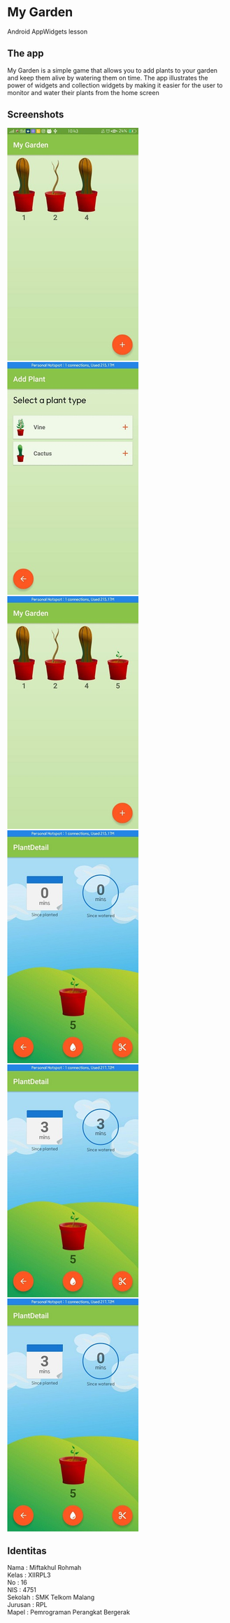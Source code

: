 # My Garden
Android AppWidgets lesson

## The app
My Garden is a simple game that allows you to add plants to your garden and keep them alive by watering them on time.
The app illustrates the power of widgets and collection widgets by making it easier for the user to monitor and water their plants from the home screen

## Screenshots
![Screenshot1](https://github.com/miftakhulrohmah/Widget-MyGarden/blob/master/aa.jpg)
![Screenshot2](https://github.com/miftakhulrohmah/Widget-MyGarden/blob/master/bb.jpg) 
![Screenshot3](https://github.com/miftakhulrohmah/Widget-MyGarden/blob/master/cc.jpg) 
![Screenshot4](https://github.com/miftakhulrohmah/Widget-MyGarden/blob/master/a.jpg)
![Screenshot5](https://github.com/miftakhulrohmah/Widget-MyGarden/blob/master/b.jpg)
![Screenshot6](https://github.com/miftakhulrohmah/Widget-MyGarden/blob/master/c.jpg)



## Identitas <br>
Nama    : Miftakhul Rohmah<br>
Kelas   : XIIRPL3<br>
No      : 16<br>
NIS     : 4751<br>
Sekolah : SMK Telkom Malang<br>
Jurusan : RPL<br>
Mapel   : Pemrograman Perangkat Bergerak<br>


